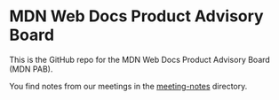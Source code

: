 # MDN Web Docs Product Advisory Board

This is the GitHub repo for the MDN Web Docs Product Advisory Board (MDN PAB).

You find notes from our meetings in the [meeting-notes](meeting-notes) directory.
